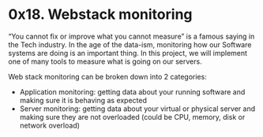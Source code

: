 # 0x18. Webstack monitoring

“You cannot fix or improve what you cannot measure” is a famous saying in the Tech industry. In the age of the data-ism, monitoring how our Software systems are doing is an important thing. In this project, we will implement one of many tools to measure what is going on our servers.

Web stack monitoring can be broken down into 2 categories:

+ Application monitoring: getting data about your running software and making sure it is behaving as expected
+ Server monitoring: getting data about your virtual or physical server and making sure they are not overloaded (could be CPU, memory, disk or network overload)
